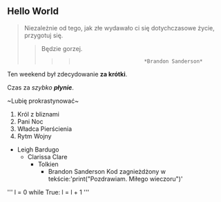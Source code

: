 ## Hello World 

>Niezależnie od tego, jak złe wydawało ci się dotychczasowe życie, przygotuj się.
>>Będzie gorzej.
>>>>                           *Brandon Sanderson*

Ten weekend był zdecydowanie **za krótki**.

Czas za *szybko* ***płynie***.

~Lubię prokrastynować~

1. Król z bliznami
2. Pani Noc
3. Władca Pierścienia
4. Rytm Wojny

- Leigh Bardugo
	- Clarissa Clare
		- Tolkien
			- Brandon Sanderson
Kod zagnieżdżony w tekście:'print("Pozdrawiam. Miłego wieczoru")'
		
'''
l = 0
while True:
	l = l + 1
'''


